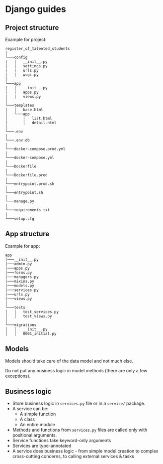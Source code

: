 # Django guides


## Project structure

Example for project:
```
register_of_talented_students
|
└───config
|   |   __init__.py
|   |   settings.py
|   |   urls.py
|   |   wsgi.py
|
└───app
|   |   __init__.py
|   |   apps.py
|   |   views.py
│
└───templates
│   │   base.html
│   └───app
│       │   list.html
|       │   detail.html
|
└───.env
|
└───.env.db
|
└───docker-compose.prod.yml
|
└───docker-compose.yml
|
└───Dockerfile
|
└───Dockerfile.prod
|
└───entrypoint.prod.sh
|
└───entrypoint.sh
|
└───manage.py
|
└───requirements.txt
|
└───setup.cfg
```

## App structure

Example for app:
```
app
|───__init__.py
|───admin.py
|───apps.py
|───forms.py
|───managers.py
|───mixins.py
|───models.py
|───services.py
|───urls.py
|───views.py
│
└───tests
│   │   test_services.py
│   │   test_views.py
│
└───migrations
│   │   __init__.py
│   │   0001_initial.py
```

## Models

Models should take care of the data model and not much else.

Do not put any business logic in model methods (there are only a few exceptions).

## Business logic

- Store business logic in `services.py` file or in a `service/` package.
- A service can be:
  - A simple function
  - A class
  - An entire module
- Methods and functions from `services.py` files are called only with positional arguments.
- Service functions take keyword-only arguments
- Services are type-annotated
- A service does business logic - from simple model creation to complex cross-cutting concerns, to calling external services & tasks
